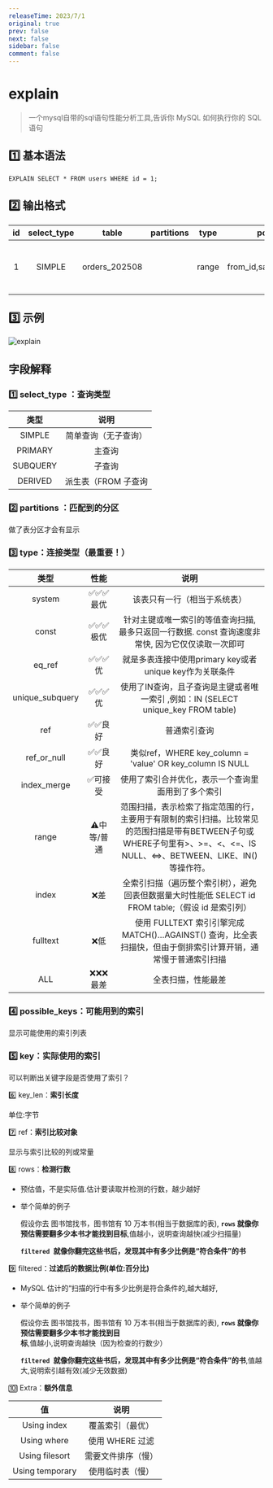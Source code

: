```yaml
---
releaseTime: 2023/7/1
original: true
prev: false
next: false
sidebar: false
comment: false  
---
```


# explain
> 一个mysql自带的sql语句性能分析工具,告诉你 MySQL 如何执行你的 SQL 语句

## 1️⃣ 基本语法
````
EXPLAIN SELECT * FROM users WHERE id = 1;
````

## 2️⃣ 输出格式
    
|  id  | select_type |  table   | partitions |   type    |  possible_keys   |      key      | key_len | ref |   rows    | filtered |  Extra   |
|:----:|:-----------:|:-------:|:----------:|:---------:|:-------:|:-------------:|:-------:|:---:|:---------:|:----:|:-------:|
| 1    |   SIMPLE    |orders_202508|            | range     |from_id,sale_status,created_at| created_at |    5    |     | 29622084  |0.08|Using index condition; Using where|

## 3️⃣ 示例
![explain](/document/explain_demo.png)

## 字段解释

### 1️⃣ select_type ：**查询类型**

| 类型 |       说明       |  
|:--:|:--------------:|
|  SIMPLE  |   简单查询（无子查询）   |
|  PRIMARY  |      主查询       |
|  SUBQUERY  |      子查询       |
|  DERIVED  |   派生表（FROM 子查询   |

### 2️⃣ partitions ：**匹配到的分区**
做了表分区才会有显示

### 3️⃣ type：**连接类型（最重要！）**

|      类型       |    性能    |                                                    说明                                                     |
|:-------------:|:--------:|:---------------------------------------------------------------------------------------------------------:|
|    system     |  ✅✅✅ 最优  |                                              该表只有一行（相当于系统表）                                               |
|     const     |  ✅✅✅极优   |                          针对主键或唯一索引的等值查询扫描, 最多只返回一行数据. const 查询速度非常快, 因为它仅仅读取一次即可                          |
|    eq_ref     |   ✅✅✅优   |                                  就是多表连接中使用primary key或者 unique key作为关联条件                                  |
|  unique_subquery  |   ✅✅✅优   |                        使用了IN查询，且子查询是主键或者唯一索引 ,例如：IN (SELECT unique_key FROM table)                        |
|      ref      |   ✅✅良好   |                                                  普通索引查询                                                   |
|  ref_or_null  |   ✅✅良好   |                            类似ref，WHERE key_column = 'value' OR key_column IS NULL                             |
|  index_merge  |   ✅可接受   |                                         使用了索引合并优化，表示一个查询里面用到了多个索引                                         |
|     range     | ⚠️中等/普通  | 范围扫描，表示检索了指定范围的行，主要用于有限制的索引扫描。比较常见的范围扫描是带有BETWEEN子句或WHERE子句里有>、>=、<、<=、IS NULL、<=>、BETWEEN、LIKE、IN()等操作符。 |
|     index     |    ❌差    |                      全索引扫描（遍历整个索引树），避免回表但数据量大时性能低 SELECT id FROM table;（假设 id 是索引列）                       |
|   fulltext    |    ❌低    |                                        使用 FULLTEXT 索引引擎完成 MATCH()…AGAINST() 查询，比全表扫描快，但由于倒排索引计算开销，通常慢于普通索引扫描                                        |
|      ALL      |  ❌❌❌最差   |                                                 全表扫描，性能最差                                                 |


### 4️⃣ possible_keys：**可能用到的索引**
显示可能使用的索引列表


### 5️⃣ key：**实际使用的索引**
可以判断出关键字段是否使用了索引？

6️⃣ key_len：**索引长度**

单位:字节


7️⃣ ref：**索引比较对象**

显示与索引比较的列或常量

8️⃣  rows：**检测行数**

* 预估值，不是实际值.估计要读取并检测的行数，越少越好
* 举个简单的例子
 
  假设你去 图书馆找书，图书馆有 10 万本书(相当于数据库的表),
  **`rows` 就像你预估需要翻多少本书才能找到目标**,值越小，说明查询越快(减少扫描量)
 
  **`filtered `就像你翻完这些书后，发现其中有多少比例是“符合条件”的书**


9️⃣ filtered：**过滤后的数据比例(单位:百分比)**

*  MySQL 估计的“扫描的行中有多少比例是符合条件的,越大越好,
* 举个简单的例子
 
  假设你去 图书馆找书，图书馆有 10 万本书(相当于数据库的表),
  **`rows` 就像你预估需要翻多少本书才能找到目标**,值越小,说明查询越快（因为检查的行数少）
 
  **`filtered `就像你翻完这些书后，发现其中有多少比例是“符合条件”的书**,值越大,说明索引越有效(减少无效数据)



🔟 Extra：**额外信息**

|    值     |       说明        |  
|:--------:|:---------------:|
|  Using index  |    覆盖索引（最优）     |
| Using where  |   使用 WHERE 过滤   |
| Using filesort |       需要文件排序（慢）       |
| Using temporary  |  使用临时表（慢）   |





